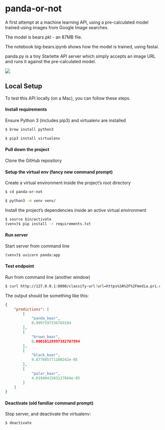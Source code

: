 # panda-or-not

A first attempt at a machine learning API, using a pre-calculated model trained using images from Google Image searches. 

The model is bears.pkl - an 87MB file.

The notebook big-bears.ipynb shows how the model is trained, using fastai.

panda.py is a tiny Starlette API server which simply accepts an image URL and runs it against the pre-calculated model.

![](https://media.pri.org/s3fs-public/styles/story_main/public/images/2019/11/2019-11-19-beibeipanda.jpg?itok=xex8MzPS)

## Local Setup  

To test this API locally (on a Mac), you can follow these steps.

#### Install requirements
Ensure Python 3 (includes pip3) and virtualenv are installed

```bash
$ brew install python3
```

```bash
$ pip3 install virtualenv
```

#### Pull down the project

Clone the GitHub repository

#### Setup the virtual env (fancy new command prompt)
Create a virtual environment inside the project’s root directory

```bash
$ cd panda-or-not
```

```bash
$ python3 -m venv venv/
```

Install the project’s dependencies inside an active virtual environment
```bash
$ source bin/activate
(venv)$ pip install -r requirements.txt
```

#### Run server 

Start server from command line

```bash
(venv)$ uvicorn panda:app
```

#### Test endpoint 

Run from command line (another window)

```bash
$ curl http://127.0.0.1:8000/classify-url?url=https%3A%2F%2Fmedia.pri.org%2Fs3fs-public%2Fstyles%2Fstory_main%2Fpublic%2Fimages%2F2019%2F11%2F2019-11-19-beibeipanda.jpg | python -m json.tool
```

The output should be something like this:

```json
{
    "predictions": [
        [
            "panda_bear",
            0.9997597336769104
        ],
        [
            "brown_bear",
            0.00010128997382707894
        ],
        [
            "black_bear",
            9.877605771180242e-05
        ],
        [
            "polar_bear",
            4.0194041503127664e-05
        ]
    ]
}
```

#### Deactivate (old familiar command prompt)

Stop server, and deactivate the virtualenv:
```bash
$ deactivate
```
